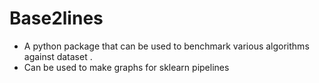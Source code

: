 # Base2lines
* A python package that can be used to benchmark various algorithms against dataset . 
* Can be used to make graphs for sklearn pipelines

